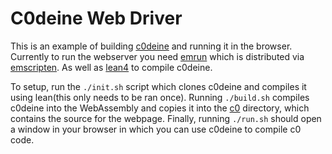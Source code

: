 # C0deine Web Driver

This is an example of building [c0deine](https://github.com/T-Brick/c0deine)
and running it in the browser. Currently to run the webserver you need
[emrun](https://emscripten.org/docs/compiling/Running-html-files-with-emrun.html)
which is distributed via
[emscripten](https://emscripten.org/docs/getting_started/downloads.html). As
well as [lean4](https://lean-lang.org/lean4/doc/setup.html) to compile c0deine.

To setup, run the `./init.sh` script which clones c0deine and compiles it using
lean(this only needs to be ran once). Running `./build.sh` compiles c0deine into
the WebAssembly and copies it into the [c0](c0) directory, which contains the
source for the webpage. Finally, running `./run.sh` should open a window in your
browser in which you can use c0deine to compile c0 code.
